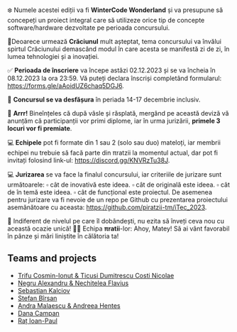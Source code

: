 ❄️ Numele acestei ediții va fi **WinterCode Wonderland** și va presupune să concepeți un proiect integral care să utilizeze orice tip de concepte software/hardware dezvoltate pe perioada concursului. 

🎄Deoarece urmează **Crăciunul** mult așteptat, tema concursului va învălui spirtul Crăciunului demascând modul în care acesta se manifestă zi de zi, în lumea tehnologiei și a inovației. 

✅ **Perioada de înscriere** va începe astăzi 02.12.2023 și se va încheia în 08.12.2023 la ora 23:59. Vă puteți declara înscriși completând formularul: https://forms.gle/aAoidUZ6chaq5DGJ6.  

📆 **Concursul se va desfășura** în periada 14-17 decembrie inclusiv. 

🥇 **Arrr!** Bineînțeles că după vâsle și răsplată, mergând pe această deviză vă anunțăm că participanții vor primi diplome, iar în urma jurizării, **primele 3 locuri vor fi premiate**.

💻 **Echipele** pot fi formate din 1 sau 2 (solo sau duo) mateloți, iar membrii echipei nu trebuie să facă parte din πratzii la momentul actual, dar pot fi invitați folosind link-ul: https://discord.gg/KNVRzTu38J.

💻 **Jurizarea** se va face la finalul concursului, iar criteriile de jurizare sunt următoarele:
▫️ cât de inovativă este ideea.
▫️ cât de originală este ideea.
▫️ cât de în temă este ideea. 
▫️ cât de funcțional este proiectul.
De asemenea pentru jurizare va fi nevoie de un repo pe Github cu prezentarea proiectului asemănătoare cu aceasta: https://github.com/piratzii-tm/iTec_2023. 

🦜 Indiferent de nivelul pe care îl dobândești, nu ezita să înveți ceva nou cu această ocazie unică!
🏴‍☠️ Echipa **πratii**-lor: Ahoy, Matey! Să ai vânt favorabil în pânze și mări liniștite în călătoria ta!

## Teams and projects

- [ Trifu Cosmin-Ionut & Ticusi Dumitrescu Costi Nicolae ](https://github.com/Trifu-Cosmin/Random_Tree_Generator)
- [ Negru Alexandru & Nechitelea Flavius ](https://github.com/scoxfield/HackM8)
- [ Sebastian Kalciov ](https://github.com/sebastiankalciov/Saving_Olaf)
- [ Stefan Bîrsan ](https://github.com/StefanBirsan/AdventCalendarApp)
- [ Andra Malaescu & Andreea Hentes ](https://github.com/04Andra/WinterCode)
- [ Dana Campan ](https://github.com/danacampan/MerryGifts.git)
- [ Raț Ioan-Paul ](https://github.com/RatIoanPaul/BFO)